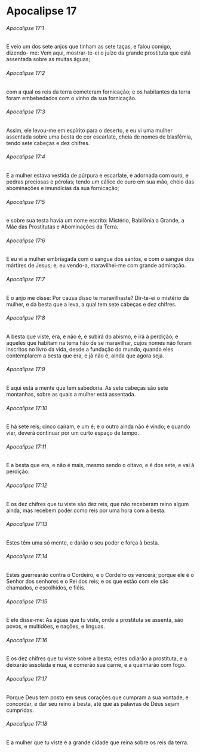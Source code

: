 # Apocalipse 17

###### Apocalipse 17:1

E veio um dos sete anjos que tinham as sete taças, e falou comigo, dizendo- me: Vem aqui, mostrar-te-ei o juízo da grande prostituta que está assentada sobre as muitas águas;

###### Apocalipse 17:2

com a qual os reis da terra cometeram fornicação; e os habitantes da terra foram embebedados com o vinho da sua fornicação.

###### Apocalipse 17:3

Assim, ele levou-me em espírito para o deserto, e eu vi uma mulher assentada sobre uma besta de cor escarlate, cheia de nomes de blasfêmia, tendo sete cabeças e dez chifres.

###### Apocalipse 17:4

E a mulher estava vestida de púrpura e escarlate, e adornada com ouro, e pedras preciosas e pérolas; tendo um cálice de ouro em sua mão, cheio das abominações e imundícias da sua fornicação;

###### Apocalipse 17:5

e sobre sua testa havia um nome escrito: Mistério, Babilônia a Grande, a Mãe das Prostitutas e Abominações da Terra.

###### Apocalipse 17:6

E eu vi a mulher embriagada com o sangue dos santos, e com o sangue dos mártires de Jesus; e, eu vendo-a, maravilhei-me com grande admiração.

###### Apocalipse 17:7

E o anjo me disse: Por causa disso te maravilhaste? Dir-te-ei o mistério da mulher, e da besta que a leva, a qual tem sete cabeças e dez chifres.

###### Apocalipse 17:8

A besta que viste, era, e não é, e subirá do abismo, e irá à perdição; e aqueles que habitam na terra hão de se maravilhar, cujos nomes não foram inscritos no livro da vida, desde a fundação do mundo, quando eles contemplarem a besta que era, e já não é, ainda que agora seja.

###### Apocalipse 17:9

E aqui está a mente que tem sabedoria. As sete cabeças são sete montanhas, sobre as quais a mulher está assentada.

###### Apocalipse 17:10

E há sete reis; cinco caíram, e um é; e o outro ainda não é vindo; e quando vier, deverá continuar por um curto espaço de tempo.

###### Apocalipse 17:11

E a besta que era, e não é mais, mesmo sendo o oitavo, e é dos sete, e vai à perdição.

###### Apocalipse 17:12

E os dez chifres que tu viste são dez reis, que não receberam reino algum ainda, mas recebem poder como reis por uma hora com a besta.

###### Apocalipse 17:13

Estes têm uma só mente, e darão o seu poder e força à besta.

###### Apocalipse 17:14

Estes guerrearão contra o Cordeiro, e o Cordeiro os vencerá; porque ele é o Senhor dos senhores e o Rei dos reis; e os que estão com ele são chamados, e escolhidos, e fiéis.

###### Apocalipse 17:15

E ele disse-me: As águas que tu viste, onde a prostituta se assenta, são povos, e multidões, e nações, e línguas.

###### Apocalipse 17:16

E os dez chifres que tu viste sobre a besta; estes odiarão a prostituta, e a deixarão assolada e nua, e comerão sua carne, e a queimarão com fogo.

###### Apocalipse 17:17

Porque Deus tem posto em seus corações que cumpram a sua vontade, e concordar, e dar seu reino à besta, até que as palavras de Deus sejam cumpridas.

###### Apocalipse 17:18

E a mulher que tu viste é a grande cidade que reina sobre os reis da terra.

